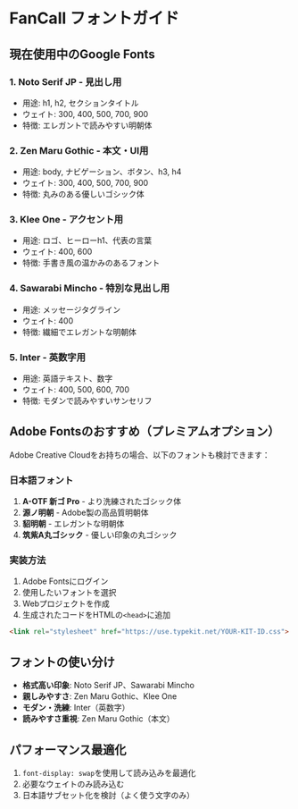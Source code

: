 # FanCall フォントガイド

## 現在使用中のGoogle Fonts

### 1. **Noto Serif JP** - 見出し用
- 用途: h1, h2, セクションタイトル
- ウェイト: 300, 400, 500, 700, 900
- 特徴: エレガントで読みやすい明朝体

### 2. **Zen Maru Gothic** - 本文・UI用
- 用途: body, ナビゲーション、ボタン、h3, h4
- ウェイト: 300, 400, 500, 700, 900
- 特徴: 丸みのある優しいゴシック体

### 3. **Klee One** - アクセント用
- 用途: ロゴ、ヒーローh1、代表の言葉
- ウェイト: 400, 600
- 特徴: 手書き風の温かみのあるフォント

### 4. **Sawarabi Mincho** - 特別な見出し用
- 用途: メッセージタグライン
- ウェイト: 400
- 特徴: 繊細でエレガントな明朝体

### 5. **Inter** - 英数字用
- 用途: 英語テキスト、数字
- ウェイト: 400, 500, 600, 700
- 特徴: モダンで読みやすいサンセリフ

## Adobe Fontsのおすすめ（プレミアムオプション）

Adobe Creative Cloudをお持ちの場合、以下のフォントも検討できます：

### 日本語フォント
1. **A-OTF 新ゴ Pro** - より洗練されたゴシック体
2. **源ノ明朝** - Adobe製の高品質明朝体
3. **貂明朝** - エレガントな明朝体
4. **筑紫A丸ゴシック** - 優しい印象の丸ゴシック

### 実装方法
1. Adobe Fontsにログイン
2. 使用したいフォントを選択
3. Webプロジェクトを作成
4. 生成されたコードをHTMLの`<head>`に追加
```html
<link rel="stylesheet" href="https://use.typekit.net/YOUR-KIT-ID.css">
```

## フォントの使い分け

- **格式高い印象**: Noto Serif JP、Sawarabi Mincho
- **親しみやすさ**: Zen Maru Gothic、Klee One
- **モダン・洗練**: Inter（英数字）
- **読みやすさ重視**: Zen Maru Gothic（本文）

## パフォーマンス最適化

1. `font-display: swap`を使用して読み込みを最適化
2. 必要なウェイトのみ読み込む
3. 日本語サブセット化を検討（よく使う文字のみ）